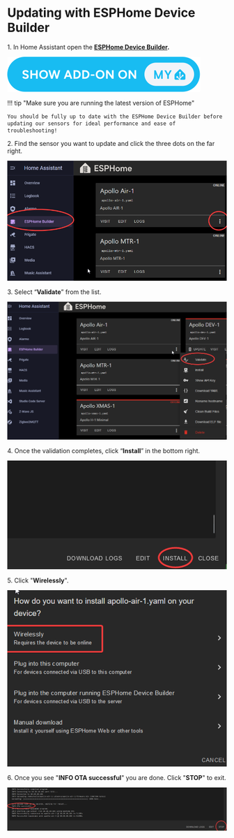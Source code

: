 # Updating with ESPHome Device Builder

1\. In Home Assistant open the <a href="https://esphome.io/guides/getting_started_hassio.html" target="_blank" rel="noopener"><strong>ESPHome Device Builder</strong></a>**.**

[![](assets/esphome-addon-image.svg)](https://my.home-assistant.io/redirect/supervisor_addon/?addon=5c53de3b_esphome&amp;repository_url=https%3A%2F%2Fgithub.com%2Fesphome%2Fhome-assistant-addon)

!!! tip "Make sure you are running the latest version of ESPHome"

    You should be fully up to date with the ESPHome Device Builder before updating our sensors for ideal performance and ease of troubleshooting!

2\. Find the sensor you want to update and click the three dots on the far right.

![](assets/updating-firmware-pic-1.png)

3\. Select “**Validate**” from the list.

![](assets/updating-firmware-pic-2.png)

4\. Once the validation completes, click “**Install**” in the bottom right.

![](assets/updating-firmware-pic-3.png)

5\. Click "**Wirelessly**".

![](assets/updating-firmware-pic-4.png)

6\. Once you see "**INFO OTA successful**" you are done. Click "**STOP**" to exit.

![](assets/updating-firmware-pic-5-1.png)
